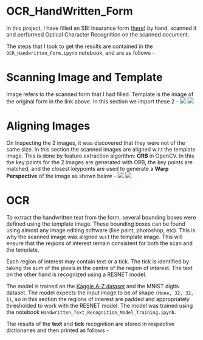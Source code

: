 # OCR_HandWritten_Form

In this project, I have filled an SBI Insurance form ([here](https://content.sbigeneral.in/uploads/e1904ff17d084f6582d5cc43bb6e059e.pdf)) by hand, scanned it and performed Optical Character Recognition on the scanned document.

The steps that I took to get the results are contained in the `OCR_Handwritten_Form.ipynb` notebook, and are as follows - 

# Scanning Image and Template
Image refers to the scanned form that I had filled. Template is the image of the original form in the link above. In this section we import these 2 - 
<image src = "Images/scan_2_gray.jpg"></image>
<image src = "Images/template_2_gray.jpg"></image>

# Aligning Images
On Inspecting the 2 images, it was discovered that they were not of the same size. In this section the scanned images are aligned w.r.t the template image. This is done by feature extraction algorithm: **ORB** in OpenCV. In this the key points for the 2 images are generated with ORB, the key points are matched, and the closest keypoints are used to generate a **Warp Perspective** of the image as shown below - 
<image src = "Images/matched_2.jpg"></image>
<image src = "Images/aligned_2.jpg"></image>

# OCR
To extract the handwritten text from the form, several bounding boxes were defined using the template image. These bounding boxes can be found using almost any image editing software (like paint, photoshop, etc). This is why the scanned image was aligned w.r.t the template image. This will ensure that the regions of interest remain consistent for both the scan and the template. 

Each region of interest may contain text or a tick. The tick is identified by taking the sum of the pixels in the centre of the region of interest. The text on the other hand is recognized using a RESNET model. 

The model is trained on the [Kaggle A-Z dataset](https://www.kaggle.com/sachinpatel21/az-handwritten-alphabets-in-csv-format) and the MNIST digits dataset. The model expects the input image to be of shape `(None, 32, 32, 1)`, so in this section the regions of interest are padded and appropriately thresholded to work with the RESNET model. The model was trained using the notebook `Handwritten_Text_Recognition_Model_Training.ipynb`.

The results of the **text** and **tick** recognition are stored in respective dictionaries and then printed as follows - 

